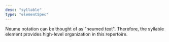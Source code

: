 ```yaml
---
desc: "syllable"
type: "elementSpec"
---
```


Neume notation can be thought of as "neumed text". Therefore, the syllable element
provides high-level organization in this repertoire.